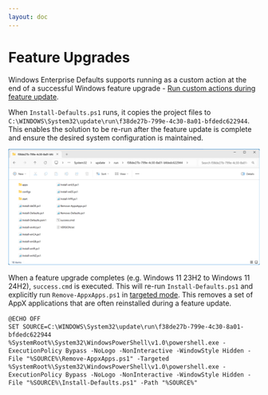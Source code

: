 ```yaml
---
layout: doc
---
```

# Feature Upgrades

Windows Enterprise Defaults supports running as a custom action at the end of a successful Windows feature upgrade - [Run custom actions during feature update](https://learn.microsoft.com/en-au/windows-hardware/manufacture/desktop/windows-setup-enable-custom-actions?view=windows-11).

When `Install-Defaults.ps1` runs, it copies the project files to `C:\WINDOWS\System32\update\run\f38de27b-799e-4c30-8a01-bfdedc622944`. This enables the solution to be re-run after the feature update is complete and ensure the desired system configuration is maintained. 

[![File Explorer showing the feature upgrade files](assets/img/feature.png)](assets/img/feature.png)

When a feature upgrade completes (e.g. Windows 11 23H2 to Windows 11 24H2), `success.cmd` is executed. This will re-run `Install-Defaults.ps1` and explicitly run `Remove-AppxApps.ps1` in [targeted mode](https://stealthpuppy.com/defaults/appxapps/#targeted-package-list). This removes a set of AppX applications that are often reinstalled during a feature update.

```batch
@ECHO OFF
SET SOURCE=C:\WINDOWS\System32\update\run\f38de27b-799e-4c30-8a01-bfdedc622944
%SystemRoot%\System32\WindowsPowerShell\v1.0\powershell.exe -ExecutionPolicy Bypass -NoLogo -NonInteractive -WindowStyle Hidden -File "%SOURCE%\Remove-AppxApps.ps1" -Targeted
%SystemRoot%\System32\WindowsPowerShell\v1.0\powershell.exe -ExecutionPolicy Bypass -NoLogo -NonInteractive -WindowStyle Hidden -File "%SOURCE%\Install-Defaults.ps1" -Path "%SOURCE%"
```
